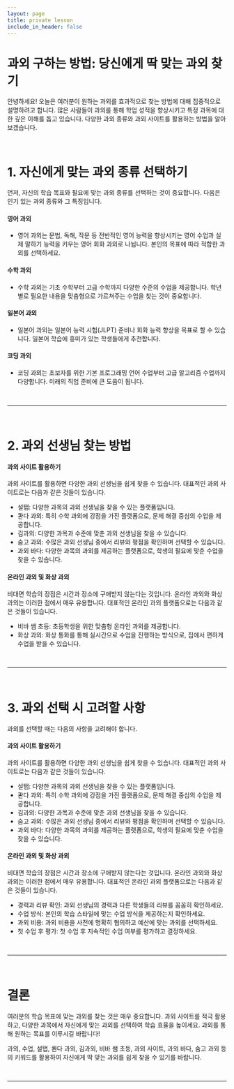 ```yaml
---
layout: page
title: private lesson
include_in_header: false
---
```


# 과외 구하는 방법: 당신에게 딱 맞는 과외 찾기
안녕하세요! 오늘은 여러분이 원하는 과외를 효과적으로 찾는 방법에 대해 집중적으로 설명하려고 합니다. 많은 사람들이 과외를 통해 학업 성적을 향상시키고 특정 과목에 대한 깊은 이해를 돕고 있습니다. 다양한 과외 종류와 과외 사이트를 활용하는 방법을 알아보겠습니다.

<br>

# **1. 자신에게 맞는 과외 종류 선택하기**
먼저, 자신의 학습 목표와 필요에 맞는 과외 종류를 선택하는 것이 중요합니다. 다음은 인기 있는 과외 종류와 그 특징입니다.

#### 영어 과외
- 영어 과외는 문법, 독해, 작문 등 전반적인 영어 능력을 향상시키는 영어 수업과 실제 말하기 능력을 키우는 영어 회화 과외로 나뉩니다. 본인의 목표에 따라 적합한 과외를 선택하세요.

#### 수학 과외
- 수학 과외는 기초 수학부터 고급 수학까지 다양한 수준의 수업을 제공합니다. 학년별로 필요한 내용을 맞춤형으로 가르쳐주는 수업을 찾는 것이 중요합니다.

#### 일본어 과외
- 일본어 과외는 일본어 능력 시험(JLPT) 준비나 회화 능력 향상을 목표로 할 수 있습니다. 일본어 학습에 흥미가 있는 학생들에게 추천합니다.

#### 코딩 과외
- 코딩 과외는 초보자를 위한 기본 프로그래밍 언어 수업부터 고급 알고리즘 수업까지 다양합니다. 미래의 직업 준비에 큰 도움이 됩니다.


<br>

________
<br>

# **2. 과외 선생님 찾는 방법**

#### 과외 사이트 활용하기
과외 사이트를 활용하면 다양한 과외 선생님을 쉽게 찾을 수 있습니다. 대표적인 과외 사이트로는 다음과 같은 것들이 있습니다.

- 설탭: 다양한 과목의 과외 선생님을 찾을 수 있는 플랫폼입니다.
- 콴다 과외: 특히 수학 과외에 강점을 가진 플랫폼으로, 문제 해결 중심의 수업을 제공합니다.
- 김과외: 다양한 과목과 수준에 맞춘 과외 선생님을 찾을 수 있습니다.
- 숨고 과외: 수많은 과외 선생님 중에서 리뷰와 평점을 확인하며 선택할 수 있습니다.
- 과외 바다: 다양한 과목의 과외를 제공하는 플랫폼으로, 학생의 필요에 맞춘 수업을 찾을 수 있습니다.

#### 온라인 과외 및 화상 과외
비대면 학습의 장점은 시간과 장소에 구애받지 않는다는 것입니다. 온라인 과외와 화상 과외는 이러한 점에서 매우 유용합니다. 대표적인 온라인 과외 플랫폼으로는 다음과 같은 것들이 있습니다.

- 비바 쌤 초등: 초등학생을 위한 맞춤형 온라인 과외를 제공합니다.
- 화상 과외: 화상 통화를 통해 실시간으로 수업을 진행하는 방식으로, 집에서 편하게 수업을 받을 수 있습니다.


<br>

________
<br>


# **3. 과외 선택 시 고려할 사항**
과외를 선택할 때는 다음의 사항을 고려해야 합니다.

#### 과외 사이트 활용하기
과외 사이트를 활용하면 다양한 과외 선생님을 쉽게 찾을 수 있습니다. 대표적인 과외 사이트로는 다음과 같은 것들이 있습니다.

- 설탭: 다양한 과목의 과외 선생님을 찾을 수 있는 플랫폼입니다.
- 콴다 과외: 특히 수학 과외에 강점을 가진 플랫폼으로, 문제 해결 중심의 수업을 제공합니다.
- 김과외: 다양한 과목과 수준에 맞춘 과외 선생님을 찾을 수 있습니다.
- 숨고 과외: 수많은 과외 선생님 중에서 리뷰와 평점을 확인하며 선택할 수 있습니다.
- 과외 바다: 다양한 과목의 과외를 제공하는 플랫폼으로, 학생의 필요에 맞춘 수업을 찾을 수 있습니다.

#### 온라인 과외 및 화상 과외
비대면 학습의 장점은 시간과 장소에 구애받지 않는다는 것입니다. 온라인 과외와 화상 과외는 이러한 점에서 매우 유용합니다. 대표적인 온라인 과외 플랫폼으로는 다음과 같은 것들이 있습니다.

- 경력과 리뷰 확인: 과외 선생님의 경력과 다른 학생들의 리뷰를 꼼꼼히 확인하세요.
- 수업 방식: 본인의 학습 스타일에 맞는 수업 방식을 제공하는지 확인하세요.
- 과외 비용: 과외 비용을 사전에 명확히 협의하고 예산에 맞는 과외를 선택하세요.
- 첫 수업 후 평가: 첫 수업 후 지속적인 수업 여부를 평가하고 결정하세요.

<br>

________
<br>

# **결론**
여러분의 학습 목표에 맞는 과외를 찾는 것은 매우 중요합니다. 과외 사이트를 적극 활용하고, 다양한 과목에서 자신에게 맞는 과외를 선택하여 학습 효율을 높이세요. 과외를 통해 원하는 목표를 이루시길 바랍니다!

과외, 수업, 설탭, 콴다 과외, 김과외, 비바 쌤 초등, 과외 사이트, 과외 바다, 숨고 과외 등의 키워드를 활용하여 자신에게 딱 맞는 과외를 쉽게 찾을 수 있기를 바랍니다.

<br>

________
<br>
